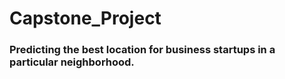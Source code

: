 # Capstone_Project

### Predicting the best location for business startups in a particular neighborhood.

